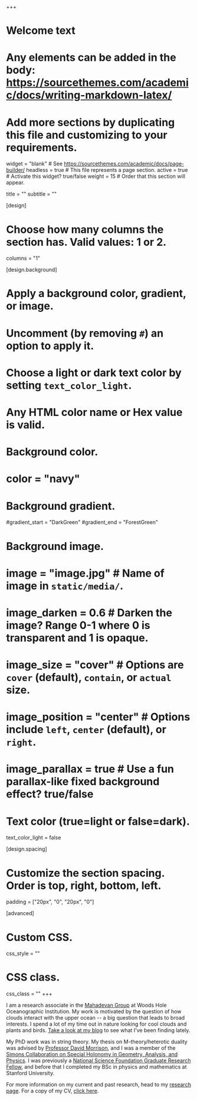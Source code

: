 +++
# Welcome text
# Any elements can be added in the body: https://sourcethemes.com/academic/docs/writing-markdown-latex/
# Add more sections by duplicating this file and customizing to your requirements.

widget = "blank"  # See https://sourcethemes.com/academic/docs/page-builder/
headless = true  # This file represents a page section.
active = true  # Activate this widget? true/false
weight = 15  # Order that this section will appear.

title = ""
subtitle = ""

[design]
  # Choose how many columns the section has. Valid values: 1 or 2.
  columns = "1"

[design.background]
  # Apply a background color, gradient, or image.
  #   Uncomment (by removing `#`) an option to apply it.
  #   Choose a light or dark text color by setting `text_color_light`.
  #   Any HTML color name or Hex value is valid.

  # Background color.
  # color = "navy"

  # Background gradient.
  #gradient_start = "DarkGreen"
  #gradient_end = "ForestGreen"

  # Background image.
  # image = "image.jpg"  # Name of image in `static/media/`.
  # image_darken = 0.6  # Darken the image? Range 0-1 where 0 is transparent and 1 is opaque.
  # image_size = "cover"  #  Options are `cover` (default), `contain`, or `actual` size.
  # image_position = "center"  # Options include `left`, `center` (default), or `right`.
  # image_parallax = true  # Use a fun parallax-like fixed background effect? true/false

  # Text color (true=light or false=dark).
  text_color_light = false

[design.spacing]
  # Customize the section spacing. Order is top, right, bottom, left.
  padding = ["20px", "0", "20px", "0"]

[advanced]
 # Custom CSS.
 css_style = ""

 # CSS class.
 css_class = ""
+++

I am a research associate in the [Mahadevan Group](https://mahadevan.whoi.edu/) at Woods Hole Oceanographic Institution. My work is motivated by the question of how clouds interact with the upper ocean -- a big question that leads to broad interests. I spend a lot of my time out in nature looking for cool clouds and plants and birds. [Take a look at my blog](cloudlooks.substack.com) to see what I've been finding lately. 

My PhD work was in string theory. My thesis on M-theory/heterotic duality was advised by [Professor David Morrison](http://web.physics.ucsb.edu/~drm/), and I was a member of the [Simons Collaboration on Special Holonomy in Geometry, Analysis, and Physics](https://sites.duke.edu/scshgap/). I was previously a [National Science Foundation Graduate Research Fellow](https://www.nsfgrfp.org/), and before that I completed my BSc in physics and mathematics at Stanford University.

For more information on my current and past research, head to my [research page](/research). For a copy of my CV, [click here](files/kinsella_CV.pdf).

